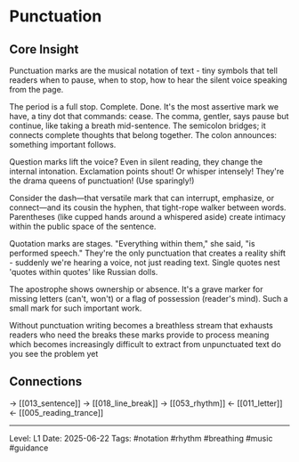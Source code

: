 # Punctuation

## Core Insight
Punctuation marks are the musical notation of text - tiny symbols that tell readers when to pause, when to stop, how to hear the silent voice speaking from the page.

The period is a full stop. Complete. Done. It's the most assertive mark we have, a tiny dot that commands: cease. The comma, gentler, says pause but continue, like taking a breath mid-sentence. The semicolon bridges; it connects complete thoughts that belong together. The colon announces: something important follows.

Question marks lift the voice? Even in silent reading, they change the internal intonation. Exclamation points shout! Or whisper intensely! They're the drama queens of punctuation! (Use sparingly!)

Consider the dash—that versatile mark that can interrupt, emphasize, or connect—and its cousin the hyphen, that tight-rope walker between words. Parentheses (like cupped hands around a whispered aside) create intimacy within the public space of the sentence.

Quotation marks are stages. "Everything within them," she said, "is performed speech." They're the only punctuation that creates a reality shift - suddenly we're hearing a voice, not just reading text. Single quotes nest 'quotes within quotes' like Russian dolls.

The apostrophe shows ownership or absence. It's a grave marker for missing letters (can't, won't) or a flag of possession (reader's mind). Such a small mark for such important work.

Without punctuation writing becomes a breathless stream that exhausts readers who need the breaks these marks provide to process meaning which becomes increasingly difficult to extract from unpunctuated text do you see the problem yet

## Connections
→ [[013_sentence]]
→ [[018_line_break]]
→ [[053_rhythm]]
← [[011_letter]]
← [[005_reading_trance]]

---
Level: L1
Date: 2025-06-22
Tags: #notation #rhythm #breathing #music #guidance